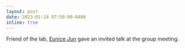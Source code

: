 ```yaml
---
layout: post
date: 2023-01-24 07:59:00-0400
inline: true
---
```


Friend of the lab, [Eunice Jun](https://eunicemjun.com/) gave an invited talk at the group meeting.

